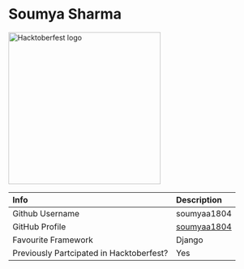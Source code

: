 # Soumya Sharma

<img height=300 width=300 src="https://raw.githubusercontent.com/WomenWhoCodeDelhi/Hacktoberfest2020/main/images/Icon.png" alt="Hacktoberfest logo">

|   Info            | Description   | 
| :---              |    :---       |    
| Github Username   | soumyaa1804   | 
| GitHub Profile    | [soumyaa1804](https://github.com/soumyaa1804)|
| Favourite Framework | Django |
| Previously Partcipated in Hacktoberfest? | Yes |
